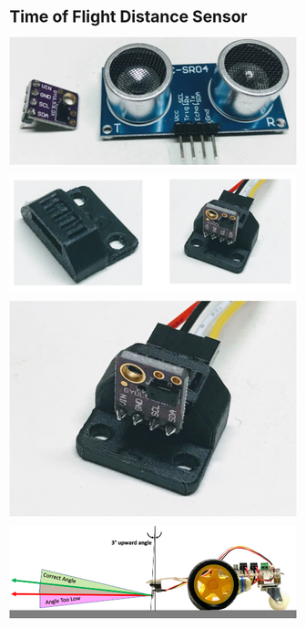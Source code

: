 # Time of Flight Distance Sensor

![](../img/tof-vs-ultrasonic.png)

![](../img/time-of-flight-side-by-side.png)

![](../img/time-of-flight-sensor-mounted.jpg)

![](../img/tof-sensor-side-view-2.png)
